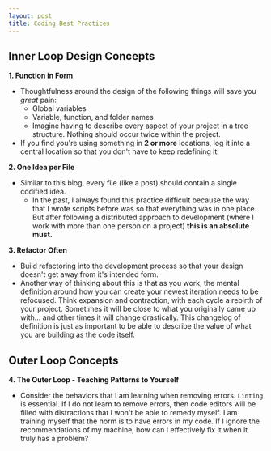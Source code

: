 ```yaml
---
layout: post
title: Coding Best Practices
---
```


## Inner Loop Design Concepts

**1. Function in Form**
 - Thoughtfulness around the design of the following things will save you _great_ pain:
    - Global variables
    - Variable, function, and folder names
    - Imagine having to describe every aspect of your project in a tree structure. Nothing should occur twice within the project.
 - If you find you're using something in **2 or more** locations, log it into a central location so that you don't have to keep redefining it.

**2. One Idea per File**
 - Similar to this blog, every file (like a post) should contain a single codified idea.
    - In the past, I always found this practice difficult because the way that I wrote scripts before was so that everything was in one place. But after following a distributed approach to development (where I work with more than one person on a project) **this is an absolute must.**

**3. Refactor Often**
 - Build refactoring into the development process so that your design doesn't get away from it's intended form.
 - Another way of thinking about this is that as you work, the mental definition around how you can create your newest iteration needs to be refocused. Think expansion and contraction, with each cycle a rebirth of your project. Sometimes it will be close to what you originally came up with... and other times it will change drastically. This changelog of definition is just as important to be able to describe the value of what you are building as the code itself.

## Outer Loop Concepts

**4. The Outer Loop - Teaching Patterns to Yourself**
  - Consider the behaviors that I am learning when removing errors. `Linting` is essential. If I do not learn to remove errors, then code editors will be filled with distractions that I won't be able to remedy myself. I am training myself that the norm is to have errors in my code. If I ignore the recommendations of my machine, how can I effectively fix it when it truly has a problem?
